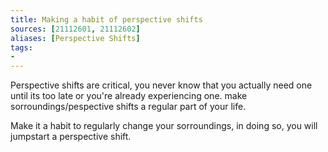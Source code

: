```yaml
---
title: Making a habit of perspective shifts
sources: [21112601, 21112602]
aliases: [Perspective Shifts]
tags:
-
---
```


Perspective shifts are critical, you never know that you actually need one until its too late or you're already experiencing one. make sorroundings/pespective shifts a regular part of your life.

Make it a habit to regularly change your sorroundings, in doing so, you will jumpstart a perspective shift.